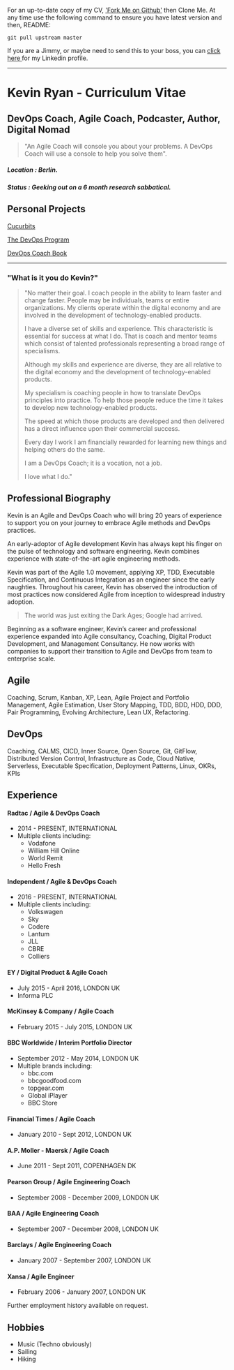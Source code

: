 For an up-to-date copy of my CV, ['Fork Me on Github'](https://github.com/DevOpsKev/cv) then Clone Me. At any time use the following command to ensure you have latest version and then, README:
```shell
git pull upstream master
```

If you are a Jimmy, or maybe need to send this to your boss, you can [click here ](https://linkedin.com/in/devopskev) for my Linkedin profile.

***

# Kevin Ryan - Curriculum Vitae

## DevOps Coach, Agile Coach, Podcaster, Author, Digital Nomad

> "An Agile Coach will console you about your problems. A DevOps Coach will use a console to help you solve them".

##### Location : Berlin.
##### Status : Geeking out on a 6 month research sabbatical.

## Personal Projects
[Cucurbits](https://github.com/DevOpsKev/cucurbits)

[The DevOps Program](https://github.com/DevOpsKev/devops-program)

[DevOps Coach Book](https://github.com/DevOpsKev/devops-coach)

***

### "What is it you do Kevin?"

>"No matter their goal. I coach people in the ability to learn faster and change faster. People may be individuals, teams or entire organizations. My clients operate within the digital economy and are involved in the development of technology-enabled products. 
>
>I have a diverse set of skills and experience. This characteristic is essential for success at what I do. That is coach and mentor teams which consist of talented professionals representing a broad range of specialisms.
>
>Although my skills and experience are diverse, they are all relative to the digital economy and the development of technology-enabled products. 
>
>My specialism is coaching people in how to translate DevOps principles into practice. To help those people reduce the time it takes to develop new technology-enabled products.
>
>The speed at which those products are developed and then delivered has a direct influence upon their commercial success.
>
>Every day I work I am financially rewarded for learning new things and helping others do the same.
>
>I am a DevOps Coach; it is a vocation, not a job.
>
>I love what I do."

## Professional Biography
Kevin is an Agile and DevOps Coach who will bring 20 years of experience to support you on your journey to embrace Agile methods and DevOps practices.

An early-adoptor of Agile development Kevin has always kept his finger on the pulse of technology and software engineering. Kevin combines experience with state-of-the-art agile engineering methods.

Kevin was part of the Agile 1.0 movement, applying XP, TDD, Executable Specification, and Continuous Integration as an engineer since the early naughties. Throughout his career, Kevin has observed the introduction of most practices now considered Agile from inception to widespread industry adoption.

> The world was just exiting the Dark Ages; Google had arrived.

Beginning as a software engineer, Kevin’s career and professional experience expanded into Agile consultancy, Coaching, Digital Product Development, and Management Consultancy. He now works with companies to support their transition to Agile and DevOps from team to enterprise scale. 

## Agile
Coaching, Scrum, Kanban, XP, Lean, Agile Project and Portfolio Management, Agile Estimation, User Story Mapping, TDD, BDD, HDD,  DDD, Pair Programming, Evolving Architecture, Lean UX, Refactoring.

## DevOps
Coaching, CALMS, CICD, Inner Source, Open Source, Git, GitFlow, Distributed Version Control, Infrastructure as Code, Cloud Native, Serverless, Executable Specification, Deployment Patterns, Linux, OKRs, KPIs


## Experience

#### Radtac / Agile & DevOps Coach
* 2014 - PRESENT,  INTERNATIONAL
* Multiple clients including: 
    * Vodafone
    * William Hill Online
    * World Remit
    * Hello Fresh

#### Independent / Agile & DevOps Coach
* 2016 - PRESENT,  INTERNATIONAL
* Multiple clients including: 
    * Volkswagen
    * Sky
    * Codere
    * Lantum
    * JLL
    * CBRE
    * Colliers

#### EY / Digital Product & Agile Coach
* July 2015 - April 2016,  LONDON UK
* Informa PLC

#### McKinsey & Company / Agile Coach
* February 2015 - July 2015,  LONDON UK

#### BBC Worldwide / Interim Portfolio Director
* September 2012 - May  2014,  LONDON UK
* Multiple brands including: 
    * bbc.com
    * bbcgoodfood.com
    * topgear.com
    * Global iPlayer
    * BBC Store

#### Financial Times / Agile Coach
* January 2010 - Sept  2012,  LONDON UK

#### A.P. Moller - Maersk / Agile Coach
* June  2011 - Sept  2011,  COPENHAGEN DK

#### Pearson Group / Agile Engineering Coach
* September 2008 - December  2009,  LONDON UK

#### BAA / Agile Engineering Coach
* September 2007 - December  2008,  LONDON UK

#### Barclays / Agile Engineering Coach
* January 2007 - September  2007,  LONDON UK

#### Xansa / Agile Engineer
* February 2006 - January  2007,  LONDON UK

Further employment history available on request.


## Hobbies
* Music (Techno obviously)
* Sailing
* Hiking
